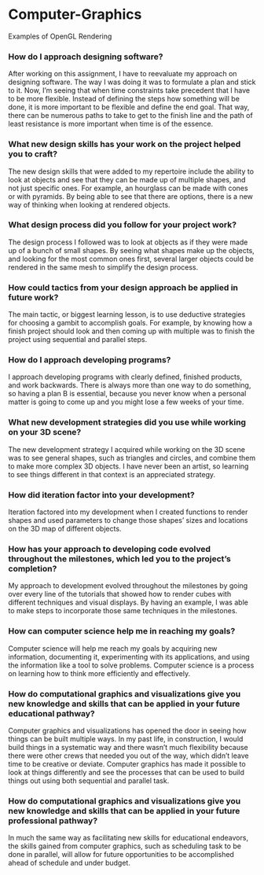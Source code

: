 # Computer-Graphics
Examples of OpenGL Rendering


### How do I approach designing software?
After working on this assignment, I have to reevaluate my approach on designing software. The way I was doing it was to formulate a plan and stick to it. Now, I’m seeing that when time constraints take precedent that I have to be more flexible. Instead of defining the steps how something will be done, it is more important to be flexible and define the end goal. That way, there can be numerous paths to take to get to the finish line and the path of least resistance is more important when time is of the essence.

### What new design skills has your work on the project helped you to craft?
The new design skills that were added to my repertoire include the ability to look at objects and see that they can be made up of multiple shapes, and not just specific ones. For example, an hourglass can be made with cones or with pyramids. By being able to see that there are options, there is a new way of thinking when looking at rendered objects.

### What design process did you follow for your project work?
The design process I followed was to look at objects as if they were made up of a bunch of small shapes. By seeing what shapes make up the objects, and looking for the most common ones first, several larger objects could be rendered in the same mesh to simplify the design process.

### How could tactics from your design approach be applied in future work?
The main tactic, or biggest learning lesson, is to use deductive strategies for choosing a gambit to accomplish goals. For example, by knowing how a finish project should look and then coming up with multiple was to finish the project using sequential and parallel steps.

### How do I approach developing programs?
I approach developing programs with clearly defined, finished products, and work backwards. There is always more than one way to do something, so having a plan B is essential, because you never know when a personal matter is going to come up and you might lose a few weeks of your time.

### What new development strategies did you use while working on your 3D scene?
The new development strategy I acquired while working on the 3D scene was to see general shapes, such as triangles and circles, and combine them to make more complex 3D objects. I have never been an artist, so learning to see things different in that context is an appreciated strategy.

### How did iteration factor into your development?
Iteration factored into my development when I created functions to render shapes and used parameters to change those shapes’ sizes and locations on the 3D map of different objects.

### How has your approach to developing code evolved throughout the milestones, which led you to the project’s completion?
My approach to development evolved throughout the milestones by going over every line of the tutorials that showed how to render cubes with different techniques and visual displays. By having an example, I was able to make steps to incorporate those same techniques in the milestones.

### How can computer science help me in reaching my goals?
Computer science will help me reach my goals by acquiring new information, documenting it, experimenting with its applications, and using the information like a tool to solve problems. Computer science is a process on learning how to think more efficiently and effectively.

### How do computational graphics and visualizations give you new knowledge and skills that can be applied in your future educational pathway?
Computer graphics and visualizations has opened the door in seeing how things can be built multiple ways. In my past life, in construction, I would build things in a systematic way and there wasn’t much flexibility because there were other crews that needed you out of the way, which didn’t leave time to be creative or deviate. Computer graphics has made it possible to look at things differently and see the processes that can be used to build things out using both sequential and parallel task.

### How do computational graphics and visualizations give you new knowledge and skills that can be applied in your future professional pathway?
In much the same way as facilitating new skills for educational endeavors, the skills gained from computer graphics, such as scheduling task to be done in parallel, will allow for future opportunities to be accomplished ahead of schedule and under budget.


